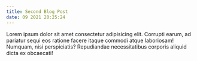 ```yaml
---
title: Second Blog Post
date: 09 2021 20:25:24 
---
```


Lorem ipsum dolor sit amet consectetur adipisicing elit. Corrupti earum, ad pariatur sequi eos ratione facere itaque commodi atque laboriosam! Numquam, nisi perspiciatis? Repudiandae necessitatibus corporis aliquid dicta ex obcaecati!